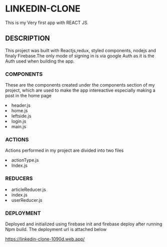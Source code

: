 # LINKEDIN-CLONE

This is my Very first app with REACT JS.

## DESCRIPTION

This project was built with Reactjs,redux, styled components, nodejs and finaly Firebase.The only mode of signing in is via google Auth as it is the Auth used when building the app.

### COMPONENTS

These are the components created under the components section of my project, which are used to make the app intereactive especially making a post in the home page

<LI> header.js</L1>
<LI> home.js</L1>
<LI> leftside.js</L1>
<LI> login.js</L1>
<LI> main.js</L1>

### ACTIONS

Actions performed in my project are divided into two files

<LI> actionType.js</L1>
<LI> Index.js</L1>

### REDUCERS

<LI> articleReducer.js</L1>
<LI> index.js</L1>
<LI> userReducer.js</L1>

### DEPLOYMENT

Deployed and initialized using firebase init and firebase deploy after running Npm build. The deployment url is attached below

https://linkedin-clone-1090d.web.app/
